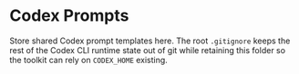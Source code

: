# Codex Prompts

Store shared Codex prompt templates here. The root `.gitignore` keeps the rest
of the Codex CLI runtime state out of git while retaining this folder so the
toolkit can rely on `CODEX_HOME` existing.
